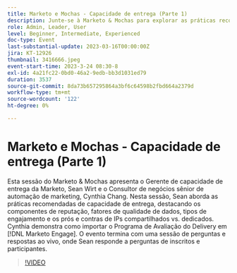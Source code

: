 ```yaml
---
title: Marketo e Mochas - Capacidade de entrega (Parte 1)
description: Junte-se à Marketo & Mochas para explorar as práticas recomendadas de capacidade de delivery de email com Sean Wirt e Cynthia Chang, abordando o gerenciamento de reputação, a qualidade de dados, IPs compartilhados vs. dedicados e uma demonstração do Programa de capacidade de delivery no Marketo Engage.
role: Admin, Leader, User
level: Beginner, Intermediate, Experienced
doc-type: Event
last-substantial-update: 2023-03-16T00:00:00Z
jira: KT-12926
thumbnail: 3416666.jpeg
event-start-time: 2023-3-24 08:30-8
exl-id: 4a21fc22-0bd0-46a2-9edb-bb3d1031ed79
duration: 3537
source-git-commit: 8da73b657295864a3bf6c64598b2fbd664a2379d
workflow-type: tm+mt
source-wordcount: '122'
ht-degree: 0%

---
```


# Marketo e Mochas - Capacidade de entrega (Parte 1)

Esta sessão do Marketo &amp; Mochas apresenta o Gerente de capacidade de entrega da Marketo, Sean Wirt e o Consultor de negócios sênior de automação de marketing, Cynthia Chang. Nesta sessão, Sean aborda as práticas recomendadas de capacidade de entrega, destacando os componentes de reputação, fatores de qualidade de dados, tipos de engajamento e os prós e contras de IPs compartilhados vs. dedicados. Cynthia demonstra como importar o Programa de Avaliação do Delivery em [!DNL Marketo Engage]. O evento termina com uma sessão de perguntas e respostas ao vivo, onde Sean responde a perguntas de inscritos e participantes.

>[!VIDEO](https://video.tv.adobe.com/v/3416666/?quality=12&learn=on)
